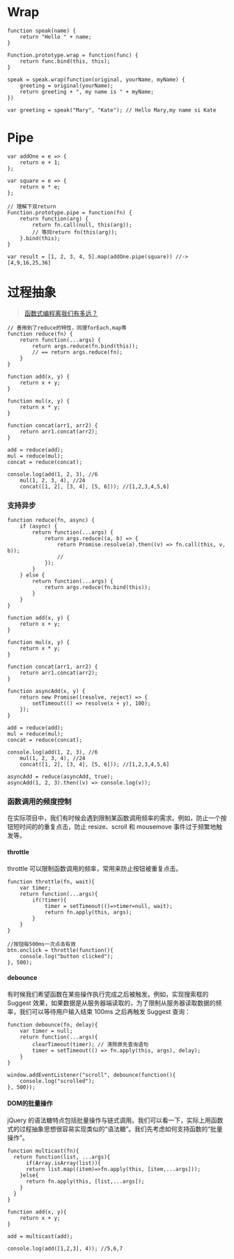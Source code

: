 # Wrap


```
function speak(name) {
    return "Hello " + name;
}

Function.prototype.wrap = function(func) {
    return func.bind(this, this);
}

speak = speak.wrap(function(original, yourName, myName) {
    greeting = original(yourName);
    return greeting + ", my name is " + myName;
})

var greeting = speak("Mary", "Kate"); // Hello Mary,my name si Kate
```

# Pipe


```
var addOne = e => {
    return e + 1;
};

var square = e => {
    return e * e;
};

// 理解下双return
Function.prototype.pipe = function(fn) {
    return function(arg) {
        return fn.call(null, this(arg));
        // 等同return fn(this(arg));
    }.bind(this);
}

var result = [1, 2, 3, 4, 5].map(addOne.pipe(square)) //-> [4,9,16,25,36]
```

# 过程抽象

> [函数式编程离我们有多远？](https://www.h5jun.com/post/functional-how-far.html)

```
// 善用到了reduce的特性，同理forEach,map等
function reduce(fn) {
    return function(...args) {
        return args.reduce(fn.bind(this));
        // == return args.reduce(fn);
    }
}

function add(x, y) {
    return x + y;
}

function mul(x, y) {
    return x * y;
}

function concat(arr1, arr2) {
    return arr1.concat(arr2);
}

add = reduce(add);
mul = reduce(mul);
concat = reduce(concat);

console.log(add(1, 2, 3), //6
    mul(1, 2, 3, 4), //24
    concat([1, 2], [3, 4], [5, 6])); //[1,2,3,4,5,6]
```

### 支持异步

```
function reduce(fn, async) {
    if (async) {
        return function(...args) {
            return args.reduce((a, b) => {
                return Promise.resolve(a).then((v) => fn.call(this, v, b));
                // 
            });
        }
    } else {
        return function(...args) {
            return args.reduce(fn.bind(this));
        }
    }
}

function add(x, y) {
    return x + y;
}

function mul(x, y) {
    return x * y;
}

function concat(arr1, arr2) {
    return arr1.concat(arr2);
}

function asyncAdd(x, y) {
    return new Promise((resolve, reject) => {
        setTimeout(() => resolve(x + y), 100);
    });
}

add = reduce(add);
mul = reduce(mul);
concat = reduce(concat);

console.log(add(1, 2, 3), //6
    mul(1, 2, 3, 4), //24
    concat([1, 2], [3, 4], [5, 6])); //[1,2,3,4,5,6]

asyncAdd = reduce(asyncAdd, true);
asyncAdd(1, 2, 3).then((v) => console.log(v));
```

### 函数调用的频度控制

在实际项目中，我们有时候会遇到限制某函数调用频率的需求。例如，防止一个按钮短时间的的重复点击，防止 resize、scroll 和 mousemove 事件过于频繁地触发等。

#### throttle

throttle 可以限制函数调用的频率，常用来防止按钮被重复点击。

```
function throttle(fn, wait){
    var timer;
    return function(...args){
        if(!timer){
            timer = setTimeout(()=>timer=null, wait);
            return fn.apply(this, args);
        }
    }
}

//按钮每500ms一次点击有效
btn.onclick = throttle(function(){
    console.log("button clicked");
}, 500);
```

#### debounce

有时候我们希望函数在某些操作执行完成之后被触发。例如，实现搜索框的 Suggest 效果，如果数据是从服务器端读取的，为了限制从服务器读取数据的频率，我们可以等待用户输入结束 100ms 之后再触发 Suggest 查询：

```
function debounce(fn, delay){
    var timer = null;
    return function(...args){
        clearTimeout(timer); // 清除原先查询语句
        timer = setTimeout(() => fn.apply(this, args), delay);
    }
}

window.addEventListener("scroll", debounce(function(){
    console.log("scrolled");
}, 500));
```

#### DOM的批量操作

jQuery 的语法糖特点包括批量操作与链式调用。我们可以看一下，实际上用函数式的过程抽象思想很容易实现类似的“语法糖”。我们先考虑如何支持函数的“批量操作”。

```
function multicast(fn){
  return function(list, ...args){
      if(Array.isArray(list)){
      return list.map((item)=>fn.apply(this, [item,...args]));
    }else{
      return fn.apply(this, [list,...args]);
    }
  }
}

function add(x, y){
    return x + y;
}

add = multicast(add);

console.log(add([1,2,3], 4)); //5,6,7
```

